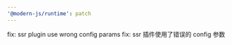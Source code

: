 ```yaml
---
'@modern-js/runtime': patch
---
```


fix: ssr plugin use wrong config params
fix: ssr 插件使用了错误的 config 参数
